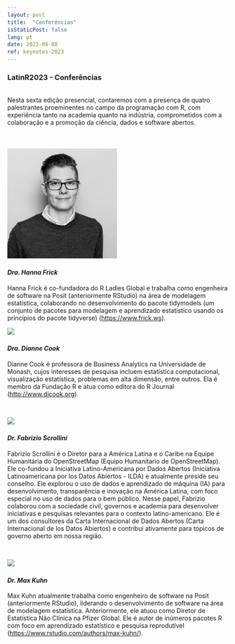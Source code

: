 ```yaml
---
layout: post
title:  "Conferências"
isStaticPost: false
lang: pt
date: 2023-06-08
ref: keynotes-2023
---
```


### LatinR2023 - Conferências

<br> Nesta sexta edição presencial, contaremos com a presença de quatro palestrantes proeminentes no campo da programação com R, com experiência tanto na academia quanto na indústria, comprometidos com a colaboração e a promoção da ciência, dados e software abertos.
<br> 
<br>
<br>
<br>
![](img/posts/hanna.jpg)

#### _Dra. Hanna Frick_
Hanna Frick é co-fundadora do R Ladies Global e trabalha como engenheira de software na Posit (anteriormente RStudio) na área de modelagem estatística, colaborando no desenvolvimento do pacote tidymodels (um conjunto de pacotes para modelagem e aprendizado estatístico usando os princípios do pacote tidyverse) (https://www.frick.ws).
<br> 

![](../../img/posts/dianne.jpg)

#### _Dra. Dianne Cook_
Dianne Cook é professora de Business Analytics na Universidade de Monash, cujos interesses de pesquisa incluem estatística computacional, visualização estatística, problemas em alta dimensão, entre outros. Ela é membro da Fundação R e atua como editora do R Journal (http://www.dicook.org).

<br> 

![](../../img/posts/Fabrizio.jpg)

#### _Dr. Fabrizio Scrollini_
Fabrizio Scrollini é o Diretor para a América Latina e o Caribe na Equipe Humanitária do OpenStreetMap (Equipo Humanitario de OpenStreetMap). Ele co-fundou a Iniciativa Latino-Americana por Dados Abertos (Iniciativa Latinoamericana por los Datos Abiertos - ILDA) e atualmente preside seu conselho. Ele explorou o uso de dados e aprendizado de máquina (IA) para desenvolvimento, transparência e inovação na América Latina, com foco especial no uso de dados para o bem público. Nesse papel, Fabrizio colaborou com a sociedade civil, governos e academia para desenvolver iniciativas e pesquisas relevantes para o contexto latino-americano. Ele é um dos consultores da Carta Internacional de Dados Abertos (Carta Internacional de los Datos Abiertos) e contribui ativamente para tópicos de governo aberto em nossa região.


<br> 

![](../../img/posts/Max.jpg)

#### _Dr. Max Kuhn_
Max Kuhn atualmente trabalha como engenheiro de software na Posit (anteriormente RStudio), liderando o desenvolvimento de software na área de modelagem estatística. Anteriormente, ele atuou como Diretor de Estatística Não Clínica na Pfizer Global. Ele é autor de inúmeros pacotes R com foco em aprendizado estatístico e pesquisa reprodutível (https://www.rstudio.com/authors/max-kuhn/).

